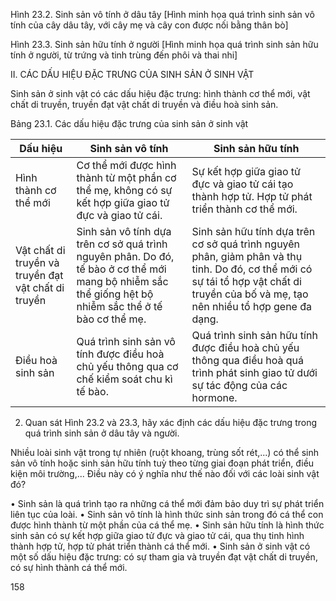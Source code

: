 Hình 23.2. Sinh sản vô tính ở dâu tây
[Hình minh họa quá trình sinh sản vô tính của cây dâu tây, với cây mẹ và cây con được nối bằng thân bò]

Hình 23.3. Sinh sản hữu tính ở người
[Hình minh họa quá trình sinh sản hữu tính ở người, từ trứng và tinh trùng đến phôi và thai nhi]

II. CÁC DẤU HIỆU ĐẶC TRƯNG CỦA SINH SẢN Ở SINH VẬT

Sinh sản ở sinh vật có các dấu hiệu đặc trưng: hình thành cơ thể mới, vật chất di truyền, truyền đạt vật chất di truyền và điều hoà sinh sản.

Bảng 23.1. Các dấu hiệu đặc trưng của sinh sản ở sinh vật

| Dấu hiệu | Sinh sản vô tính | Sinh sản hữu tính |
|----------|-------------------|---------------------|
| Hình thành cơ thể mới | Cơ thể mới được hình thành từ một phần cơ thể mẹ, không có sự kết hợp giữa giao tử đực và giao tử cái. | Sự kết hợp giữa giao tử đực và giao tử cái tạo thành hợp tử. Hợp tử phát triển thành cơ thể mới. |
| Vật chất di truyền và truyền đạt vật chất di truyền | Sinh sản vô tính dựa trên cơ sở quá trình nguyên phân. Do đó, tế bào ở cơ thể mới mang bộ nhiễm sắc thể giống hệt bộ nhiễm sắc thể ở tế bào cơ thể mẹ. | Sinh sản hữu tính dựa trên cơ sở quá trình nguyên phân, giảm phân và thụ tinh. Do đó, cơ thể mới có sự tái tổ hợp vật chất di truyền của bố và mẹ, tạo nên nhiều tổ hợp gene đa dạng. |
| Điều hoà sinh sản | Quá trình sinh sản vô tính được điều hoà chủ yếu thông qua cơ chế kiểm soát chu kì tế bào. | Quá trình sinh sản hữu tính được điều hoà chủ yếu thông qua điều hoà quá trình phát sinh giao tử dưới sự tác động của các hormone. |

2. Quan sát Hình 23.2 và 23.3, hãy xác định các dấu hiệu đặc trưng trong quá trình sinh sản ở dâu tây và người.

Nhiều loài sinh vật trong tự nhiên (ruột khoang, trùng sốt rét,...) có thể sinh sản vô tính hoặc sinh sản hữu tính tuỳ theo từng giai đoạn phát triển, điều kiện môi trường,... Điều này có ý nghĩa như thế nào đối với các loài sinh vật đó?

• Sinh sản là quá trình tạo ra những cá thể mới đảm bảo duy trì sự phát triển liên tục của loài.
• Sinh sản vô tính là hình thức sinh sản trong đó cá thể con được hình thành từ một phần của cá thể mẹ.
• Sinh sản hữu tính là hình thức sinh sản có sự kết hợp giữa giao tử đực và giao tử cái, qua thụ tinh hình thành hợp tử, hợp tử phát triển thành cá thể mới.
• Sinh sản ở sinh vật có một số dấu hiệu đặc trưng: có sự tham gia và truyền đạt vật chất di truyền, có sự hình thành cá thể mới.

158